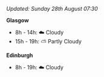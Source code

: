 *Updated: Sunday 28th August 07:30*

**Glasgow**

* 8h - 14h: :cloud: Cloudy
* 15h - 19h: :partly_sunny: Partly Cloudy

**Edinburgh**

* 8h - 19h: :cloud: Cloudy
